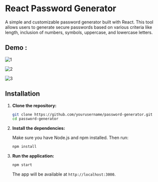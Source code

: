 # React Password Generator 

A simple and customizable password generator built with React. This tool allows users to generate secure passwords based on various criteria like length, inclusion of numbers, symbols, uppercase, and lowercase letters.

## Demo :

![1](https://user-images.githubusercontent.com/77510514/139062941-3197f053-efe1-4574-9c09-7468c2a3e75e.png)

![2](https://user-images.githubusercontent.com/77510514/139062964-6a324cbc-7c38-4cf4-a6cb-95a87ee30bec.png)

![3](https://user-images.githubusercontent.com/77510514/139062975-c931dff5-7054-4736-bb5e-aa3023f89ba3.png)

## Installation

1. **Clone the repository:**

   ```bash
   git clone https://github.com/yourusername/password-generator.git
   cd password-generator
   ```

2. **Install the dependencies:**

   Make sure you have Node.js and npm installed. Then run:

   ```bash
   npm install
   ```

3. **Run the application:**

   ```bash
   npm start
   ```

   The app will be available at `http://localhost:3000`.

